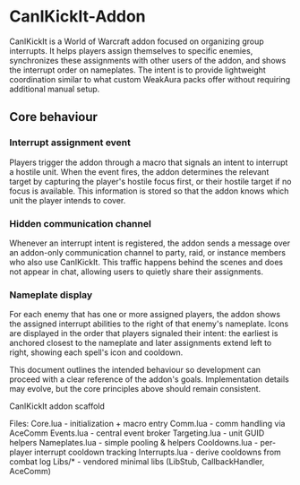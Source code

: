 # CanIKickIt-Addon

CanIKickIt is a World of Warcraft addon focused on organizing group interrupts.
It helps players assign themselves to specific enemies, synchronizes these
assignments with other users of the addon, and shows the interrupt order on
nameplates. The intent is to provide lightweight coordination similar to what
custom WeakAura packs offer without requiring additional manual setup.

## Core behaviour

### Interrupt assignment event
Players trigger the addon through a macro that signals an intent to interrupt a
hostile unit. When the event fires, the addon determines the relevant target by
capturing the player's hostile focus first, or their hostile target if no focus
is available. This information is stored so that the addon knows which unit the
player intends to cover.

### Hidden communication channel
Whenever an interrupt intent is registered, the addon sends a message over an
addon-only communication channel to party, raid, or instance members who also
use CanIKickIt. This traffic happens behind the scenes and does not appear in
chat, allowing users to quietly share their assignments.

### Nameplate display
For each enemy that has one or more assigned players, the addon shows the
assigned interrupt abilities to the right of that enemy's nameplate. Icons are
displayed in the order that players signaled their intent: the earliest is
anchored closest to the nameplate and later assignments extend left to right,
showing each spell's icon and cooldown.

This document outlines the intended behaviour so development can proceed with a
clear reference of the addon's goals. Implementation details may evolve, but the
core principles above should remain consistent.


CanIKickIt addon scaffold

Files:
  Core.lua - initialization + macro entry
  Comm.lua - comm handling via AceComm
  Events.lua - central event broker
  Targeting.lua - unit GUID helpers
  Nameplates.lua - simple pooling & helpers
  Cooldowns.lua - per-player interrupt cooldown tracking
  Interrupts.lua - derive cooldowns from combat log
  Libs/* - vendored minimal libs (LibStub, CallbackHandler, AceComm)